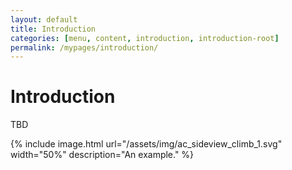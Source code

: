 ```yaml
---
layout: default
title: Introduction
categories: [menu, content, introduction, introduction-root]
permalink: /mypages/introduction/
---
```


# Introduction

TBD

{% include image.html
  url="/assets/img/ac_sideview_climb_1.svg"
  width="50%"
  description="An example."
  %}
